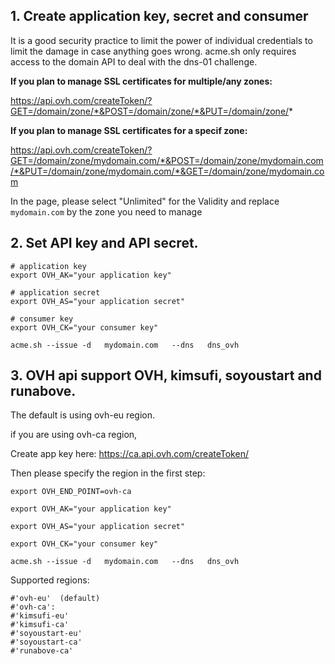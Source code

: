 ## 1. Create application key, secret and consumer

It is a good security practice to limit the power of individual credentials to limit the damage in case anything goes wrong. acme.sh only requires access to the domain API to deal with the dns-01 challenge.

**If you plan to manage SSL certificates for multiple/any zones:**

https://api.ovh.com/createToken/?GET=/domain/zone/*&POST=/domain/zone/*&PUT=/domain/zone/*

**If you plan to manage SSL certificates for a specif zone:**

https://api.ovh.com/createToken/?GET=/domain/zone/mydomain.com/*&POST=/domain/zone/mydomain.com/*&PUT=/domain/zone/mydomain.com/*&GET=/domain/zone/mydomain.com

In the page, please  select "Unlimited" for the Validity and replace ``mydomain.com`` by the zone you need to manage

## 2. Set API key and API secret.

```
# application key
export OVH_AK="your application key"

# application secret
export OVH_AS="your application secret"

# consumer key
export OVH_CK="your consumer key"

acme.sh --issue -d   mydomain.com   --dns   dns_ovh
```

## 3. OVH api support OVH, kimsufi, soyoustart and runabove.
The default is using  ovh-eu region.

if you are using  ovh-ca region, 

Create app key here:  https://ca.api.ovh.com/createToken/

Then please specify the region in the first step:

```
export OVH_END_POINT=ovh-ca

export OVH_AK="your application key"

export OVH_AS="your application secret"

export OVH_CK="your consumer key"

acme.sh --issue -d   mydomain.com   --dns   dns_ovh

```

Supported regions:
```
#'ovh-eu'  (default)
#'ovh-ca': 
#'kimsufi-eu'
#'kimsufi-ca'
#'soyoustart-eu'
#'soyoustart-ca'
#'runabove-ca'
```
